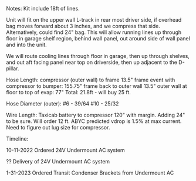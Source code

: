 Notes:
Kit include 18ft of lines.

Unit will fit on the upper wall L-track in rear most driver side, if overhead bag moves forward about 3 inches, and we compress that side.  Alternatively, could find 24" bag.  This will allow running lines up through floor in garage shelf region, behind wall panel, out around side of wall panel and into the unit.

We will route cooling lines through floor in garage, then up through shelves, and out aft facing panel near top on driverside, then up adjacent to the D-pillar.

Hose Length:
compressor (outer wall) to frame 13.5"
frame event with compressor to bumper: 155.75"
frame back to outer wall 13.5"
outer wall at floor to top of evap: 77"
Total: 21.8ft - will buy 25 ft.

Hose Diameter (outer):
#6 - 39/64
#10 - 25/32

Wire Length:
Taxicab battery to compressor 120" with margin.  Adding 24" to be sure.  Will order 12 ft.  ABYC predicted vdrop is 1.5% at max current.  Need to figure out lug size for compressor.


Timeline:


10-11-2022
Ordered 24V Undermount AC system

??
Delivery of 24V Undermount AC system

1-31-2023
Ordered Transit Condenser Brackets from Undermount AC


